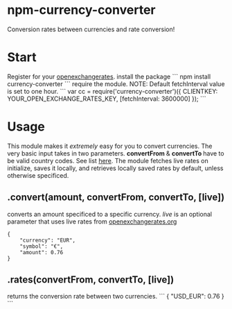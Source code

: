 npm-currency-converter
=========================
Conversion rates between currencies and rate conversion!

<h1> Start </h1>
Register for your <a href='https://openexchangerates.org/signup/free'>openexchangerates</a>.
install the package
```
npm install currency-converter
```
require the module. 
NOTE: Default fetchInterval value is set to one hour.
```
var cc = require('currency-converter')({ CLIENTKEY: YOUR_OPEN_EXCHANGE_RATES_KEY, [fetchInterval: 3600000] });
```

<h1> Usage </h1>
This module makes it <em>extremely</em> easy for you to convert currencies. The very basic input takes in two parameters. <b> convertFrom </b> &  <b> convertTo </b> have to be valid country codes. See list <a href='http://www.localeplanet.com/api/auto/currencymap.html'> here</a>. The module fetches live rates on initialize, saves it locally, and retrieves locally saved rates by default, unless otherwise specificed.


<h2>.convert(amount, convertFrom, convertTo, [live])</h2> 
converts an amount specificed to a specific currency. <em>live</em> is an optional parameter that uses live rates from <a href='http://openexchangerates.org'>openexchangerates.org</a> 

```
{
    "currency": "EUR",
    "symbol": "€",
    "amount": 0.76
}
```

<h2>.rates(convertFrom, convertTo, [live])</h2> 
returns the conversion rate between two currencies.
```
  {
    "USD_EUR": 0.76
  }
```